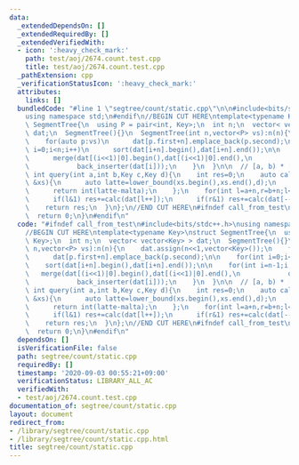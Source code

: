 ```yaml
---
data:
  _extendedDependsOn: []
  _extendedRequiredBy: []
  _extendedVerifiedWith:
  - icon: ':heavy_check_mark:'
    path: test/aoj/2674.count.test.cpp
    title: test/aoj/2674.count.test.cpp
  _pathExtension: cpp
  _verificationStatusIcon: ':heavy_check_mark:'
  attributes:
    links: []
  bundledCode: "#line 1 \"segtree/count/static.cpp\"\n\n#include<bits/stdc++.h>\n\
    using namespace std;\n#endif\n//BEGIN CUT HERE\ntemplate<typename Key>\nstruct\
    \ SegmentTree{\n  using P = pair<int, Key>;\n  int n;\n  vector< vector<Key> >\
    \ dat;\n  SegmentTree(){}\n  SegmentTree(int n,vector<P> vs):n(n){\n    dat.assign(n<<1,vector<Key>());\n\
    \    for(auto p:vs)\n      dat[p.first+n].emplace_back(p.second);\n\n    for(int\
    \ i=0;i<n;i++)\n      sort(dat[i+n].begin(),dat[i+n].end());\n\n    for(int i=n-1;i;i--){\n\
    \      merge(dat[(i<<1)|0].begin(),dat[(i<<1)|0].end(),\n            dat[(i<<1)|1].begin(),dat[(i<<1)|1].end(),\n\
    \            back_inserter(dat[i]));\n    }\n  }\n\n  // [a, b) * [c, d)\n  inline\
    \ int query(int a,int b,Key c,Key d){\n    int res=0;\n    auto calc=[a,b,c,d](vector<Key>\
    \ &xs){\n      auto latte=lower_bound(xs.begin(),xs.end(),d);\n      auto malta=lower_bound(xs.begin(),xs.end(),c);\n\
    \      return int(latte-malta);\n    };\n    for(int l=a+n,r=b+n;l<r;l>>=1,r>>=1){\n\
    \      if(l&1) res+=calc(dat[l++]);\n      if(r&1) res+=calc(dat[--r]);\n    }\n\
    \    return res;\n  }\n};\n//END CUT HERE\n#ifndef call_from_test\nsigned main(){\n\
    \  return 0;\n}\n#endif\n"
  code: "#ifndef call_from_test\n#include<bits/stdc++.h>\nusing namespace std;\n#endif\n\
    //BEGIN CUT HERE\ntemplate<typename Key>\nstruct SegmentTree{\n  using P = pair<int,\
    \ Key>;\n  int n;\n  vector< vector<Key> > dat;\n  SegmentTree(){}\n  SegmentTree(int\
    \ n,vector<P> vs):n(n){\n    dat.assign(n<<1,vector<Key>());\n    for(auto p:vs)\n\
    \      dat[p.first+n].emplace_back(p.second);\n\n    for(int i=0;i<n;i++)\n  \
    \    sort(dat[i+n].begin(),dat[i+n].end());\n\n    for(int i=n-1;i;i--){\n   \
    \   merge(dat[(i<<1)|0].begin(),dat[(i<<1)|0].end(),\n            dat[(i<<1)|1].begin(),dat[(i<<1)|1].end(),\n\
    \            back_inserter(dat[i]));\n    }\n  }\n\n  // [a, b) * [c, d)\n  inline\
    \ int query(int a,int b,Key c,Key d){\n    int res=0;\n    auto calc=[a,b,c,d](vector<Key>\
    \ &xs){\n      auto latte=lower_bound(xs.begin(),xs.end(),d);\n      auto malta=lower_bound(xs.begin(),xs.end(),c);\n\
    \      return int(latte-malta);\n    };\n    for(int l=a+n,r=b+n;l<r;l>>=1,r>>=1){\n\
    \      if(l&1) res+=calc(dat[l++]);\n      if(r&1) res+=calc(dat[--r]);\n    }\n\
    \    return res;\n  }\n};\n//END CUT HERE\n#ifndef call_from_test\nsigned main(){\n\
    \  return 0;\n}\n#endif\n"
  dependsOn: []
  isVerificationFile: false
  path: segtree/count/static.cpp
  requiredBy: []
  timestamp: '2020-09-03 00:55:21+09:00'
  verificationStatus: LIBRARY_ALL_AC
  verifiedWith:
  - test/aoj/2674.count.test.cpp
documentation_of: segtree/count/static.cpp
layout: document
redirect_from:
- /library/segtree/count/static.cpp
- /library/segtree/count/static.cpp.html
title: segtree/count/static.cpp
---
```

